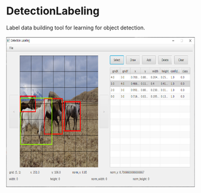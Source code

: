 # DetectionLabeling

Label data building tool for learning for object detection.
<br /><br /><img src="DetectionLabeling_sample.png" width=600 height=400 />
